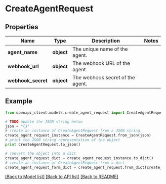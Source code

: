 # CreateAgentRequest


## Properties
Name | Type | Description | Notes
------------ | ------------- | ------------- | -------------
**agent_name** | **object** | The unique name of the agent. | 
**webhook_url** | **object** | The webhook URL of the agent. | 
**webhook_secret** | **object** | The webhook secret of the agent. | 

## Example

```python
from openapi_client.models.create_agent_request import CreateAgentRequest

# TODO update the JSON string below
json = "{}"
# create an instance of CreateAgentRequest from a JSON string
create_agent_request_instance = CreateAgentRequest.from_json(json)
# print the JSON string representation of the object
print CreateAgentRequest.to_json()

# convert the object into a dict
create_agent_request_dict = create_agent_request_instance.to_dict()
# create an instance of CreateAgentRequest from a dict
create_agent_request_form_dict = create_agent_request.from_dict(create_agent_request_dict)
```
[[Back to Model list]](../README.md#documentation-for-models) [[Back to API list]](../README.md#documentation-for-api-endpoints) [[Back to README]](../README.md)


